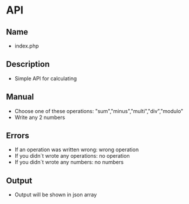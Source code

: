 # API
## Name
* index.php
## Description
* Simple API for calculating
## Manual
* Choose one of these operations: "sum","minus","multi","div","modulo"
* Write any 2 numbers
## Errors
* If an operation was written wrong: wrong operation
* If you didn´t wrote any operations: no operation
* If you didn´t wrote any numbers: no numbers
## Output
* Output will be shown in json array
